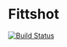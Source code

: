 Fittshot
=====================

[![Build Status](http://fittshot.com:8085/buildStatus/icon?job=fittshot-frontend-pipeline)](http://fittshot.com:8085/job/fittshot-frontend-pipeline/)

